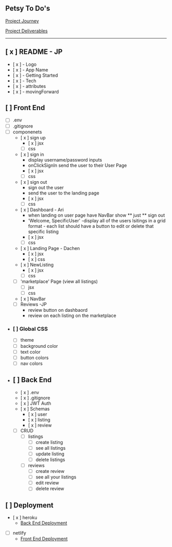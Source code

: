Petsy To Do's
---
[Project Journey](https://pages.git.generalassemb.ly/modular-curriculum-all-courses/mern-stack-crud-app-group-project/project-journey/)

[Project Deliverables](https://pages.git.generalassemb.ly/modular-curriculum-all-courses/mern-stack-crud-app-group-project/project-deliverables/)

---

## [ x ] README - JP
- [ x ] - Logo
- [ x ] - App Name
- [ x ] - Getting Started
- [ x ] - Tech
- [ x ] - attributes
- [ x ] - movingForward

## [ ] Front End
- [ ] .env
- [ ] .gitignore
- [ ] componenets
    - [ x ] sign up
        - [ x ] jsx
        - [ ] css
    - [ x ] sign in
        - display username/password inputs
        - onClickSignIn send the user to their User Page
        - [ x ] jsx
        - [ ] css
    - [ x ] sign out
        - sign out the user
        - send the user to the landing page
        - [ x ] jsx
        - [ ] css
    - [ x ] Dashboard - Ari
        - when landing on user page have NavBar show ** just ** sign out
        - 'Welcome, SpecificUser'
        -display all of the users lsitings in a grid format - each list should have a button to edit or delete that specific listing
        - [ x ] jsx
        - [ ] css
    - [ x ] Landing Page - Dachen
        - [ x ] jsx
        - [ x ] css
    - [ x ] NewListing
        - [ x ] jsx
        - [ ] css
    - [ ] 'marketplace' Page (view all listings)
        - [ ] jsx
        - [ ] css
    - [ x ] NavBar
    - [ ] Reviews -JP
        - review button on dashbaord
        - review on each listing on the marketplace

- ### [ ] Global CSS
    - [ ] theme
    - [ ] background color
    - [ ] text color
    - [ ] button colors
    - [ ] nav colors

- ## [ ] Back End
    - [ x ] .env
    - [ x ] .gitignore
    - [ x ] JWT Auth
    - [ x ] Schemas 
        - [ x ] user 
        - [ x ] listing 
        - [ x ] review
    - [ ] CRUD
        - [ ] listings
            - [ ] create listing
            - [ ] see all listings
            - [ ] update listing
            - [ ] delete listings

        - [ ] reviews
            - [ ] create review
            - [ ] see all your listings
            - [ ] edit review
            - [ ] delete review

## [ ] Deployment
- [ x ] heroku
    - [Back End Deployment](https://pages.git.generalassemb.ly/modular-curriculum-all-courses/universal-resources/deployment/men-stack-deployment/)
- [ ] netlify
    - [Front End Deployment](https://pages.git.generalassemb.ly/modular-curriculum-all-courses/universal-resources/deployment/react-front-end-deployment/)
